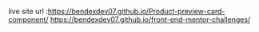 live site url :https://bendexdev07.github.io/Product-preview-card-component/
https://bendexdev07.github.io/front-end-mentor-challenges/
